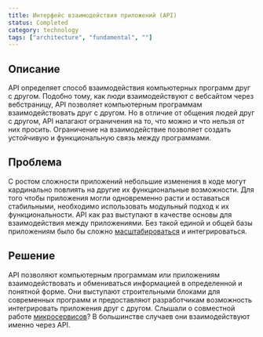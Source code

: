 ```yaml
---
title: Интерфейс взаимодействия приложений (API)
status: Completed
category: technology
tags: ["architecture", "fundamental", ""]
---
```


## Описание

API определяет способ взаимодействия компьютерных программ друг с другом.
Подобно тому, как люди взаимодействуют с вебсайтом через вебстраницу, API позволяет компьютерным программам взаимодействовать друг с другом.
Но в отличие от общения людей друг с другом, API налагают ограничения на то, что можно и что нельзя от них просить.
Ограничение на взаимодействие позволяет создать устойчивую и функциональную связь между программами.

## Проблема

С ростом сложности приложений небольшие изменения в коде могут кардинально повлиять на другие их функциональные возможности.
Для того чтобы приложения могли одновременно расти и оставаться стабильными, необходимо использовать модульный подход к их функциональности.
API как раз выступают в качестве основы для взаимодействия между приложениями.
Без такой единой и общей базы приложениям было бы сложно [масштабироваться](/scalability/) и интегрироваться.

## Решение

API позволяют компьютерным программам или приложениям взаимодействовать и обмениваться информацией в определенной и понятной форме.
Они выступают строительными блоками для современных программ и предоставляют разработчикам возможность интегрировать приложения друг с другом.
Слышали о совместной работе [микросервисов](/microservices/)? В большинстве случаев они взаимодействуют именно через API.
